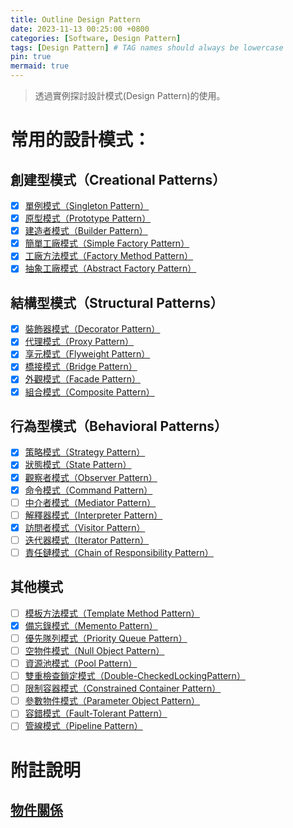 ```yaml
---
title: Outline Design Pattern
date: 2023-11-13 00:25:00 +0800
categories: [Software, Design Pattern]
tags: [Design Pattern] # TAG names should always be lowercase
pin: true
mermaid: true
---
```


> 透過實例探討設計模式(Design Pattern)的使用。

# 常用的設計模式：

## 創建型模式（Creational Patterns）

- [X] [單例模式（Singleton Pattern）](/posts/Singleton-Pattern)
- [X] [原型模式（Prototype Pattern）](/posts/Prototype-Pattern)
- [X] [建造者模式（Builder Pattern）](/posts/Builder-Pattern)
- [X] [簡單工廠模式（Simple Factory Pattern）](/posts/Simple-Factory-Pattern)
- [X] [工廠方法模式（Factory Method Pattern）](/posts/Factory-Method-Pattern)
- [X] [抽象工廠模式（Abstract Factory Pattern）](/posts/Abstract-Factory-Pattern)

## 結構型模式（Structural Patterns）

- [X] [裝飾器模式（Decorator Pattern）](/posts/Decorator-Pattern)
- [X] [代理模式（Proxy Pattern）](/posts/Proxy-Pattern)
- [X] [享元模式（Flyweight Pattern）](/posts/Flyweight-Pattern)
- [X] [橋接模式（Bridge Pattern）](/posts/Bridge-Pattern)
- [X] [外觀模式（Facade Pattern）](/posts/Facade-Pattern)
- [X] [組合模式（Composite Pattern）](/posts/Composite-Pattern)

## 行為型模式（Behavioral Patterns）

- [X] [策略模式（Strategy Pattern）](/posts/Strategy-Pattern)
- [X] [狀態模式（State Pattern）](/posts/State-Pattern)
- [X] [觀察者模式（Observer Pattern）](/posts/Observer-Pattern)
- [X] [命令模式（Command Pattern）](/posts/Command-Pattern)
- [ ] [中介者模式（Mediator Pattern）](/posts/Mediator-Pattern)
- [ ] [解釋器模式（Interpreter Pattern）](/posts/Interpreter-Pattern)
- [X] [訪問者模式（Visitor Pattern）](/posts/Visitor-Pattern)
- [ ] [迭代器模式（Iterator Pattern）](/posts/Iterator-Pattern)
- [ ] [責任鏈模式（Chain of Responsibility Pattern）](/posts/Chain-of-Responsibility-Pattern)

## 其他模式

- [ ] [模板方法模式（Template Method Pattern）](/posts/Template-Method-Pattern)
- [X] [備忘錄模式（Memento Pattern）](/posts/Memento-Pattern)
- [ ] [優先隊列模式（Priority Queue Pattern）](/posts/Priority-Queue-Pattern)
- [ ] [空物件模式（Null Object Pattern）](/posts/Null-Object-Pattern)
- [ ] [資源池模式（Pool Pattern）](/posts/Pool-Pattern)
- [ ] [雙重檢查鎖定模式（Double-CheckedLockingPattern）](/posts/Double-Checked-Locking-Pattern)
- [ ] [限制容器模式（Constrained Container Pattern）](/posts/Constrained-Container-Pattern)
- [ ] [參數物件模式（Parameter Object Pattern）](/posts/Parameter-Object-Pattern)
- [ ] [容錯模式（Fault-Tolerant Pattern）](/posts/Fault-Tolerant-Pattern)
- [ ] [管線模式（Pipeline Pattern）](/posts/Pipeline-Pattern)

# 附註說明

## [物件關係](/posts/Object-Relationship)
